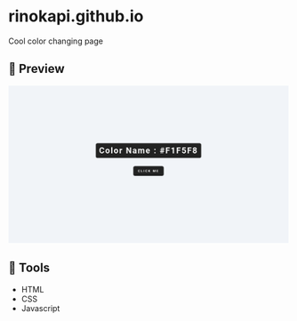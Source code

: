 # rinokapi.github.io

Cool color changing page

## 📱 Preview

![App preview](/preview.png)

## 🔨 Tools

- HTML
- CSS
- Javascript
